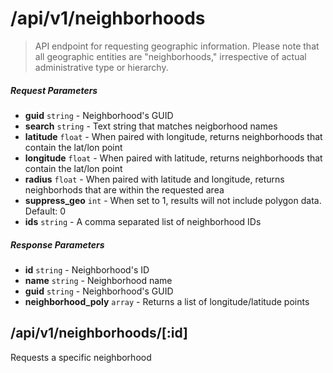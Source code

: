 # /api/v1/neighborhoods

> API endpoint for requesting geographic information.  Please note that all geographic entities are "neighborhoods," irrespective of actual administrative type or hierarchy.

##### Request Parameters
- **guid** ```string``` - Neighborhood's GUID
- **search** ```string``` - Text string that matches neigborhood names
- **latitude** ```float``` - When paired with longitude, returns neighborhoods that contain the lat/lon point
- **longitude** ```float``` - When paired with latitude, returns neighborhoods that contain the lat/lon point
- **radius** ```float``` - When paired with latitude and longitude, returns neighborhods that are within the requested area
- **suppress_geo** ```int``` - When set to 1, results will not include polygon data.  Default: 0
- **ids** ```string``` - A comma separated list of neighborhood IDs

##### Response Parameters
- **id** ```string``` - Neighborhood's ID
- **name** ```string``` - Neighborhood name
- **guid** ```string``` - Neighborhood's GUID
- **neighborhood_poly** ```array``` - Returns a list of longitude/latitude points

## /api/v1/neighborhoods/[:id]
Requests a specific neighborhood
